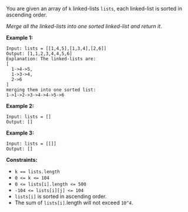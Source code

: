 You are given an array of `k` linked-lists `lists`, each linked-list is sorted in ascending order.

*Merge all the linked-lists into one sorted linked-list and return it*.

 

**Example 1:**

```
Input: lists = [[1,4,5],[1,3,4],[2,6]]
Output: [1,1,2,3,4,4,5,6]
Explanation: The linked-lists are:
[
  1->4->5,
  1->3->4,
  2->6
]
merging them into one sorted list:
1->1->2->3->4->4->5->6
```
**Example 2:**

```
Input: lists = []
Output: []
```
**Example 3:**

```
Input: lists = [[]]
Output: []
```
**Constraints:**

- `k == lists.length`
- `0 <= k <= 104`
- `0 <= lists[i].length <= 500`
- `-104 <= lists[i][j] <= 104`
- `lists[i]` is sorted in ascending order.
- The sum of `lists[i]`.length will not exceed `10^4`.

